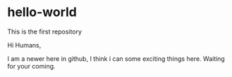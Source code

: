 # hello-world
This is the first repository 

Hi Humans,

I am a newer here in github, I think i can some exciting things here. Waiting for your coming.
